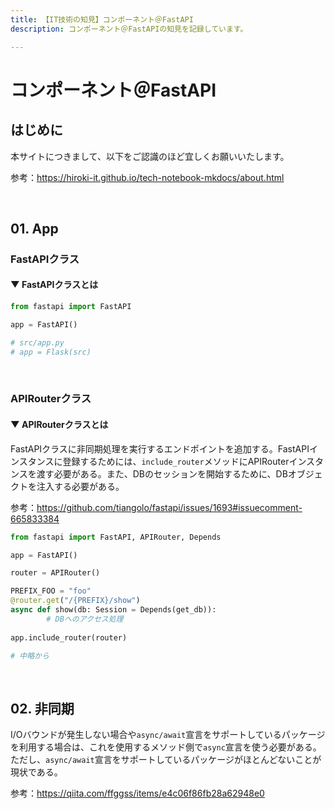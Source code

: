 ```yaml
---
title: 【IT技術の知見】コンポーネント＠FastAPI
description: コンポーネント＠FastAPIの知見を記録しています。

---
```


# コンポーネント＠FastAPI

## はじめに

本サイトにつきまして、以下をご認識のほど宜しくお願いいたします。

参考：https://hiroki-it.github.io/tech-notebook-mkdocs/about.html

<br>

## 01. App

### FastAPIクラス

#### ▼ FastAPIクラスとは

```python
from fastapi import FastAPI

app = FastAPI()

# src/app.py 
# app = Flask(src)
```

<br>

### APIRouterクラス

#### ▼ APIRouterクラスとは

FastAPIクラスに非同期処理を実行するエンドポイントを追加する。FastAPIインスタンスに登録するためには、```include_router```メソッドにAPIRouterインスタンスを渡す必要がある。また、DBのセッションを開始するために、DBオブジェクトを注入する必要がある。

参考：https://github.com/tiangolo/fastapi/issues/1693#issuecomment-665833384

```python
from fastapi import FastAPI, APIRouter, Depends

app = FastAPI()

router = APIRouter()

PREFIX_FOO = "foo"
@router.get("/{PREFIX}/show")
async def show(db: Session = Depends(get_db)):
        # DBへのアクセス処理
     
app.include_router(router)

# 中略から 
```

<br>

## 02. 非同期

I/Oバウンドが発生しない場合や```async/await```宣言をサポートしているパッケージを利用する場合は、これを使用するメソッド側で```async```宣言を使う必要がある。ただし、```async/await```宣言をサポートしているパッケージがほとんどないことが現状である。

参考：https://qiita.com/ffggss/items/e4c06f86fb28a62948e0

<br>

